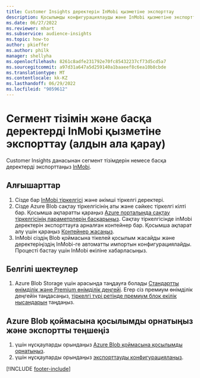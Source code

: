 ```yaml
---
title: Customer Insights деректерін InMobi қызметіне экспорттау
description: Қосылымды конфигурациялауды және InMobi қызметіне экспорттауды үйреніңіз.
ms.date: 06/27/2022
ms.reviewer: mhart
ms.subservice: audience-insights
ms.topic: how-to
author: pkieffer
ms.author: philk
manager: shellyha
ms.openlocfilehash: 8261c8adfe231792e70fc85432237cf73d5cd5a7
ms.sourcegitcommit: a97d31a647a5d259140a1baaeef8c6ea10b8cbde
ms.translationtype: MT
ms.contentlocale: kk-KZ
ms.lasthandoff: 06/29/2022
ms.locfileid: "9059612"
---
```

# <a name="export-segment-list-and-other-data-to-inmobi-preview"></a>Сегмент тізімін және басқа деректерді InMobi қызметіне экспорттау (алдын ала қарау)

Customer Insights данасынан сегмент тізімдерін немесе басқа деректерді экспорттаңыз [InMobi](https://www.inmobi.com/).

## <a name="prerequisites"></a>Алғышарттар

1. Сізде бар [InMobi тіркелгісі](https://www.inmobi.com/) және әкімші тіркелгі деректері.
1. Сізде Azure Blob сақтау тіркелгісінің аты және сәйкес тіркелгі кілті бар. Қосымша ақпаратты қараңыз [Azure порталында сақтау тіркелгісінің параметрлерін басқарыңыз](/azure/storage/common/storage-account-manage). Сақтау тіркелгісінде inMobi деректерін экспорттауға арналған контейнер бар. Қосымша ақпарат алу үшін қараңыз [Контейнер жасаңыз](/azure/storage/blobs/storage-quickstart-blobs-portal#create-a-container).
1. InMobi сіздің Blob қоймасына тікелей қосылым жасайды және деректеріңіздің InMobi-ге автоматты импортын конфигурациялайды. Процесті бастау үшін InMobi өкіліне хабарласыңыз.

## <a name="known-limitations"></a>Белгілі шектеулер

1. Azure Blob Storage үшін арасында таңдауға болады [Стандартты өнімділік және Premium өнімділік деңгейі](/azure/storage/blobs/storage-blob-performance-tiers). Егер сіз премиум өнімділік деңгейін таңдасаңыз, [тіркелгі түрі ретінде премиум блок екілік нысандарын](/azure/storage/common/storage-account-overview#types-of-storage-accounts) таңдаңыз.

## <a name="set-up-the-connection-to-azure-blob-storage-and-configure-an-export"></a>Azure Blob қоймасына қосылымды орнатыңыз және экспортты теңшеңіз

1. үшін нұсқауларды орындаңыз [Azure Blob қоймасына қосылымды орнатыңыз](export-azure-blob-storage.md).
2. үшін нұсқауларды орындаңыз [экспорттауды конфигурациялаңыз](export-azure-blob-storage.md#configure-an-export).

[!INCLUDE [footer-include](includes/footer-banner.md)]
